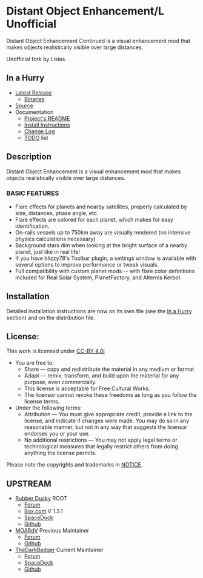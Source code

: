 # Distant Object Enhancement/L Unofficial

Distant Object Enhancement Continued is a visual enhancement mod that makes objects realistically visible over large distances.

Unofficial fork by Lisias.


## In a Hurry

* [Latest Release](https://github.com/net-lisias-kspu/DistantObject/releases)
	+ [Binaries](https://github.com/net-lisias-kspu/DistantObject/tree/Archive)
* [Source](https://github.com/net-lisias-kspu/DistantObject)
* Documentation
	+ [Project's README](https://github.com/net-lisias-kspu/DistantObject/blob/master/README.md)
	+ [Install Instructions](https://github.com/net-lisias-kspu/DistantObject/blob/master/INSTALL.md)
	+ [Change Log](./CHANGE_LOG.md)
	+ [TODO](./TODO.md) list


## Description

Distant Object Enhancement is a visual enhancement mod that makes objects realistically visible over large distances.

### BASIC FEATURES

* Flare effects for planets and nearby satellites, properly calculated by size, distances, phase angle, etc.
* Flare effects are colored for each planet, which makes for easy identification.
* On-rails vessels up to 750km away are visually rendered (no intensive physics calculations necessary)
* Background stars dim when looking at the bright surface of a nearby planet, just like in real life!
* If you have blizzy78's Toolbar plugin, a settings window is available with several options to improve performance or tweak visuals.
* Full compatibility with custom planet mods -- with flare color definitions included for Real Solar System, PlanetFactory, and Alternis Kerbol.


## Installation

Detailed installation instructions are now on its own file (see the [In a Hurry](#in-a-hurry) section) and on the distribution file.

## License:

This work is licensed under [CC-BY 4.0I](https://creativecommons.org/licenses/by/4.0/)

* You are free to:
	+ Share — copy and redistribute the material in any medium or format
	+ Adapt — remix, transform, and build upon the material for any purpose, even commercially.
	+ This license is acceptable for Free Cultural Works.
	+ The licensor cannot revoke these freedoms as long as you follow the license terms.
* Under the following terms:
	+ Attribution — You must give appropriate credit, provide a link to the license, and indicate if changes were made. You may do so in any reasonable manner, but not in any way that suggests the licensor endorses you or your use.
	+ No additional restrictions — You may not apply legal terms or technological measures that legally restrict others from doing anything the license permits.

Please note the copyrights and trademarks in [NOTICE](./NOTICE).


## UPSTREAM

* [Rubber Ducky](https://forum.kerbalspaceprogram.com/index.php?/profile/26395-rubber-ducky/) ROOT
	+ [Forum](https://forum.kerbalspaceprogram.com/index.php?/topic/63457-*)
	+ [Box.com](https://app.box.com/s/7xdwo92oc00dkjxkilwb) V 1.3.1
	+ [SpaceDock](https://spacedock.info/mod/?????/?????)
	+ [Github](https://github.com/duckytopia/DistantObject)
* [MOARdV](https://forum.kerbalspaceprogram.com/index.php?/profile/60950-moardv/) Previous Maintainer
	+ [Forum](https://forum.kerbalspaceprogram.com/index.php?/topic/89214-*) 
	+ [Github](https://github.com/MOARdV/DistantObject/)
* [TheDarkBadger](https://forum.kerbalspaceprogram.com/index.php?/profile/201198-thedarkbadger/) Current Maintainer
	+ [Forum](https://forum.kerbalspaceprogram.com/index.php?/topic/189759-*/) 
	+ [SpaceDock](https://spacedock.info/mod/2274/Distant%20Object%20Enhancement%20Continued)
	+ [Github](https://github.com/TheDarkBadger/DistantObject)
